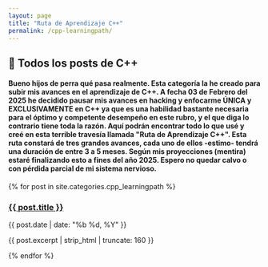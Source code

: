 ```yaml
---
layout: page
title: "Ruta de Aprendizaje C++"
permalink: /cpp-learningpath/  
---
```


<h2> 👿 Todos los posts de C++</h2>

#### Bueno hijos de perra qué pasa realmente. Esta categoría la he creado para subir mis avances en el aprendizaje de C++. A fecha 03 de Febrero del 2025 he decidido pausar mis avances en hacking y enfocarme ÚNICA y EXCLUSIVAMENTE en C++ ya que es una habilidad bastante necesaria para el óptimo y competente desempeño en este rubro, y el que diga lo contrario tiene toda la razón. Aquí podrán encontrar todo lo que usé y creé en esta terrible travesía llamada "Ruta de Aprendizaje C++". Esta ruta constará de tres grandes avances, cada uno de ellos -estimo- tendrá una duración de entre 3 a 5 meses. Según mis proyecciones (mentira) estaré finalizando esto a fines del año 2025. Espero no quedar calvo o con pérdida parcial de mi sistema nervioso.

{% for post in site.categories.cpp_learningpath %}
  <article>
    <h3><a href="{{ post.url }}">{{ post.title }}</a></h3>
    <time>{{ post.date | date: "%b %d, %Y" }}</time>
    <p>{{ post.excerpt | strip_html | truncate: 160 }}</p>
  </article>
{% endfor %}

